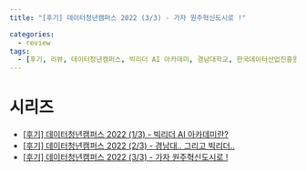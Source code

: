 ```yaml
---
title: "[후기] 데이터청년캠퍼스 2022 (3/3) - 가자 원주혁신도시로 !"

categories:
  - review
tags:
  - [후기, 리뷰, 데이터청년캠퍼스, 빅리더 AI 아카데미, 경남대학교, 한국데이터산업진흥원]
---
```




# 시리즈
- [[후기] 데이터청년캠퍼스 2022 (1/3) - 빅리더 AI 아카데미란?](https://gibum1228.github.io/review/%EB%B9%85%EB%A6%AC%EB%8D%94-%ED%9B%84%EA%B8%B0-1/)
- [[후기] 데이터청년캠퍼스 2022 (2/3) - 경남대.. 그리고 빅리더.. ](https://gibum1228.github.io/review/%EB%B9%85%EB%A6%AC%EB%8D%94-%ED%9B%84%EA%B8%B0-2/)
- [[후기] 데이터청년캠퍼스 2022 (3/3) - 가자 원주혁신도시로 !](https://gibum1228.github.io/review/%EB%B9%85%EB%A6%AC%EB%8D%94-%ED%9B%84%EA%B8%B0-3/)